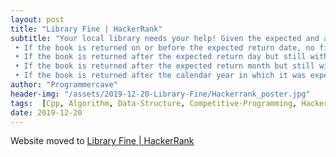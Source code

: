 ```yaml
---
layout: post
title: "Library Fine | HackerRank"
subtitle: "Your local library needs your help! Given the expected and actual return dates for a library book, create a program that calculates the fine (if any). The fee structure is as follows: 
 • If the book is returned on or before the expected return date, no fine will be charged (i.e.: fine = 0).
 • If the book is returned after the expected return day but still within the same calendar month and year as the expected return date, fine = 15 Hackos * (the number of days late).
 • If the book is returned after the expected return month but still within the same calendar year as the expected return date, the fine = 500 Hackos * (the number of months late). 
 • If the book is returned after the calendar year in which it was expected, there is a fixed fine of 10000 Hackos."
author: "Programmercave"
header-img: "/assets/2019-12-20-Library-Fine/Hackerrank_poster.jpg"
tags:  [Cpp, Algorithm, Data-Structure, Competitive-Programming, Hackerrank]
date: 2019-12-20
---
```


Website moved to [Library Fine | HackerRank](https://programmercave.com/blog/2019/12/20/Library-Fine-HackerRank)